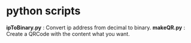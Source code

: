 # python scripts

**ipToBinary.py** : Convert ip address from decimal to binary.
**makeQR.py**     : Create a QRCode with the content what you want.

